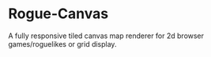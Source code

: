 # Rogue-Canvas
A fully responsive tiled canvas map renderer for 2d browser games/roguelikes or grid display.
